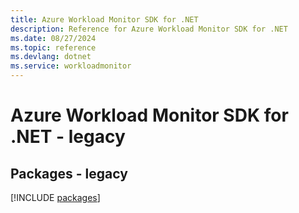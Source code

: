 ```yaml
---
title: Azure Workload Monitor SDK for .NET
description: Reference for Azure Workload Monitor SDK for .NET
ms.date: 08/27/2024
ms.topic: reference
ms.devlang: dotnet
ms.service: workloadmonitor
---
```

# Azure Workload Monitor SDK for .NET - legacy
## Packages - legacy
[!INCLUDE [packages](workload-monitor-index.md)]